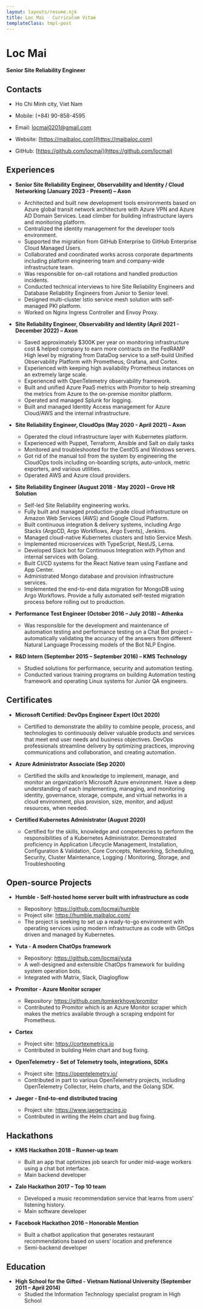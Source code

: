 ```yaml
---
layout: layouts/resume.njk
title: Loc Mai - Curriculum Vitae
templateClass: tmpl-post
---
```


# Loc Mai
#### Senior Site Reliability Engineer

## Contacts

- Ho Chi Minh city, Viet Nam

- Mobile: (+84) 90-858-4595

- Email: locmai0201@gmail.com

- Website: [https://maibaloc.com](https://maibaloc.com)

- GitHub: [https://github.com/locmai](https://github.com/locmai)

## Experiences
- **Senior Site Reliability Engineer, Observability and Identity / Cloud Networking (January 2023 - Present) – Axon**
  - Architected and built new development tools environments based on Azure global transit network architecture with Azure VPN and Azure AD Domain Services. Lead climber for building infrastructure layers and monitoring platform.
  - Centralized the identity management for the developer tools environment.
  - Supported the migration from GitHub Enterprise to GitHub Enterprise Cloud Managed Users.
  - Collaborated and coordinated works across corporate departments including platform engineering team and company-wide infrastructure team.
  - Was responsible for on-call rotations and handled production incidents.
  - Conducted technical interviews to hire Site Reliability Engineers and Database Reliability Engineers from Junior to Senior level.
  - Designed multi-cluster Istio service mesh solution with self-managed PKI platform.
  - Worked on Nginx Ingress Controller and Envoy Proxy.

- **Site Reliability Engineer, Observability and Identity (April 2021 - December 2022) – Axon**
  - Saved approximately $300K per year on monitoring infrastructure cost & helped company to earn more contracts on the FedRAMP High level by migrating from DataDog service to a self-build Unified Observability Platform with Prometheus, Grafana, and Cortex.
  - Experienced with keeping high availability Prometheus instances on an extremely large scale.
  - Experienced with OpenTelemetry observability framework.
  - Built and unified Azure PaaS metrics with Promitor to help streaming the metrics from Azure to the on-premise monitor platform.
  - Operated and managed Splunk for logging.
  - Built and managed Identity Access management for Azure Cloud/AWS and the internal infrastructure.

- **Site Reliability Engineer, CloudOps (May 2020 - April 2021) – Axon**
  - Operated the cloud infrastructure layer with Kubernetes platform.
  - Experienced with Puppet, Terraform, Ansible and Salt on daily tasks
  - Monitored and troubleshooted for the CentOS and Windows servers.
  - Got rid of the manual toil from the system by engineering the CloudOps tools including on-boarding scripts, auto-unlock, metric exporters, and various utilities.
  - Operated AWS and Azure cloud providers.

- **Site Reliability Engineer (August 2018 - May 2020) – Grove HR Solution**
  - Self-led Site Reliability engineering works.
  - Fully built and managed production-grade cloud infrastructure on Amazon Web Services (AWS) and Google Cloud Platform.
  - Built continuous integration & delivery systems, including Argo Stacks (ArgoCD, Argo Workflows, Argo Events), Jenkins.
  - Managed cloud-native Kubernetes clusters and Istio Service Mesh.
  - Implemented microservices with TypeScript, NestJS, Lerna.
  - Developed Slack bot for Continuous Integration with Python and internal services with Golang.
  - Built CI/CD systems for the React Native team using Fastlane and App Center.
  - Administrated Mongo database and provision infrastructure services.
  - Implemented the end-to-end data migration for MongoDB using Argo Workflows. Provide a fully automated self-tested migration process before rolling out to production.

- **Performance Test Engineer (October 2016 – July 2018) – Athenka**
  - Was responsible for the development and maintenance of automation testing and performance testing on a Chat Bot project – automatically validating the accuracy of the answers from different Natural Language Processing models of the Bot NLP Engine.

- **R&D Intern (September 2015 – September 2016) – KMS Technology**
  - Studied solutions for performance, security and automation testing.
  - Conducted various training programs on building Automation testing framework and operating Linux systems for Junior QA engineers.

## Certificates
- **Microsoft Certified: DevOps Engineer Expert (Oct 2020)**
  - Certified to demonstrate the ability to combine people, process, and technologies to continuously deliver valuable products and services that meet end user needs and business objectives. DevOps professionals streamline delivery by optimizing practices, improving communications and collaboration, and creating automation.

- **Azure Administrator Associate (Sep 2020)**
  - Certified the skills and knowledge to implement, manage, and monitor an organization’s Microsoft Azure environment. Have a deep understanding of each implementing, managing, and monitoring identity, governance, storage, compute, and virtual networks in a cloud environment, plus provision, size, monitor, and adjust resources, when needed.

- **Certified Kubernetes Administrator (August 2020)**
  - Certified for the skills, knowledge and competencies to perform the responsibilities of a Kubernetes Administrator. Demonstrated proficiency in Application Lifecycle Management, Installation, Configuration & Validation, Core Concepts, Networking, Scheduling, Security, Cluster Maintenance, Logging / Monitoring, Storage, and Troubleshooting


## Open-source Projects
- **Humble - Self-hosted home server built with infrastructure as code**
  - Repository: https://github.com/locmai/humble
  - Project site: https://humble.maibaloc.com/
  - The project is seeking to set up a ready-to-go environment with operating services using modern infrastructure as code with GitOps driven and managed by Kubernetes.

- **Yuta - A modern ChatOps framework**
  - Repository: https://github.com/locmai/yuta
  - A well-designed and extensible ChatOps framework for building system operation bots.
  - Integrated with Matrix, Slack, Diaglogflow

- **Promitor - Azure Monitor scraper**
  - Repository: https://github.com/tomkerkhove/promitor
  - Contributed to Promitor which is an Azure Monitor scraper which makes the metrics available through a scraping endpoint for Prometheus.

- **Cortex**
  - Project site: https://cortexmetrics.io
  - Contributed in building Helm chart and bug fixing.

- **OpenTelemetry - Set of Telemetry tools, integrations, SDKs**
  - Project site: https://opentelemetry.io/
  - Contributed in part to various OpenTelemetry projects, including OpenTelemetry Collector, Helm charts, and the Golang SDK.

- **Jaeger - End-to-end distributed tracing**
  - Project site: https://www.jaegertracing.io
  - Contributed in writing the Helm chart and bug fixing.

## Hackathons
- **KMS Hackathon 2018 – Runner-up team**
  - Built an app that optimizes job search for under mid-wage workers using a chat bot interface.
  - Main backend developer

- **Zalo Hackathon 2017 – Top 10 team**
  - Developed a music recommendation service that learns from users’ listening history.
  - Main software developer

- **Facebook Hackathon 2016 – Honorable Mention**
  - Built a chatbot application that generates restaurant recommendations based on users’ location and preference
  - Semi-backend developer

## Education

- **High School for the Gifted - Vietnam National University (September 2011 – April 2014)**
  - Studied the Information Technology specialist program in High School

